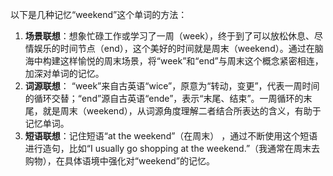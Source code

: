 以下是几种记忆“weekend”这个单词的方法：
1. **场景联想**：想象忙碌工作或学习了一周（week），终于到了可以放松休息、尽情娱乐的时间节点（end），这个美好的时间就是周末（weekend）。通过在脑海中构建这样愉悦的周末场景，将“week”和“end”与周末这个概念紧密相连，加深对单词的记忆。
2. **词源联想**： “week”来自古英语“wice”，原意为“转动，变更”，代表一周时间的循环交替；“end”源自古英语“ende”，表示“末尾、结束”。一周循环的末尾，就是周末（weekend），从词源角度理解二者结合所表达的含义，有助于记忆单词。 
3. **短语联想**：记住短语“at the weekend”（在周末） ，通过不断使用这个短语进行造句，比如“I usually go shopping at the weekend.”（我通常在周末去购物），在具体语境中强化对“weekend”的记忆。 